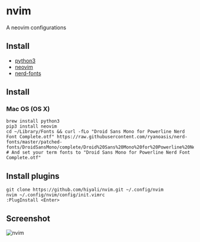 # nvim
A neovim configurations

## Install
* [python3](https://www.python.org/)
* [neovim](https://github.com/neovim/neovim/wiki/Installing-Neovim)
* [nerd-fonts](https://github.com/ryanoasis/nerd-fonts#font-installation)

## Install
### Mac OS (OS X)
```shell
brew install python3
pip3 install neovim
cd ~/Library/Fonts && curl -fLo "Droid Sans Mono for Powerline Nerd Font Complete.otf" https://raw.githubusercontent.com/ryanoasis/nerd-fonts/master/patched-fonts/DroidSansMono/complete/Droid%20Sans%20Mono%20for%20Powerline%20Nerd%20Font%20Complete.otf
# And set your term fonts to "Droid Sans Mono for Powerline Nerd Font Complete.otf"
```

## Install plugins
```shell
git clone https://github.com/hiyali/nvim.git ~/.config/nvim
nvim ~/.config/nvim/config/init.vimrc
:PlugInstall <Enter>
```

## Screenshot
![nvim](https://raw.githubusercontent.com/hiyali/nvim/master/assets/images/screenshot-6.png "nvim")
